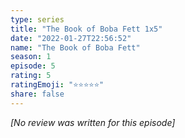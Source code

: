 ```yaml
---
type: series
title: "The Book of Boba Fett 1x5"
date: "2022-01-27T22:56:52"
name: "The Book of Boba Fett"
season: 1
episode: 5
rating: 5
ratingEmoji: "⭐️⭐️⭐️⭐️⭐️"
share: false
---
```


_[No review was written for this episode]_
